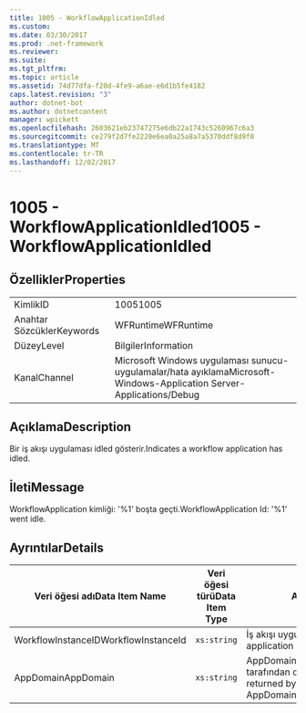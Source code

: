 ```yaml
---
title: 1005 - WorkflowApplicationIdled
ms.custom: 
ms.date: 03/30/2017
ms.prod: .net-framework
ms.reviewer: 
ms.suite: 
ms.tgt_pltfrm: 
ms.topic: article
ms.assetid: 74d77dfa-f20d-4fe9-a6ae-e6d1b5fe4182
caps.latest.revision: "3"
author: dotnet-bot
ms.author: dotnetcontent
manager: wpickett
ms.openlocfilehash: 2603621eb23747275e6db22a1743c5260967c6a3
ms.sourcegitcommit: ce279f2d7fe2220e6ea0a25a8a7a5370ddf8d9f0
ms.translationtype: MT
ms.contentlocale: tr-TR
ms.lasthandoff: 12/02/2017
---
```

# <a name="1005---workflowapplicationidled"></a><span data-ttu-id="e7386-102">1005 - WorkflowApplicationIdled</span><span class="sxs-lookup"><span data-stu-id="e7386-102">1005 - WorkflowApplicationIdled</span></span>
## <a name="properties"></a><span data-ttu-id="e7386-103">Özellikler</span><span class="sxs-lookup"><span data-stu-id="e7386-103">Properties</span></span>  
  
|||  
|-|-|  
|<span data-ttu-id="e7386-104">Kimlik</span><span class="sxs-lookup"><span data-stu-id="e7386-104">ID</span></span>|<span data-ttu-id="e7386-105">1005</span><span class="sxs-lookup"><span data-stu-id="e7386-105">1005</span></span>|  
|<span data-ttu-id="e7386-106">Anahtar Sözcükler</span><span class="sxs-lookup"><span data-stu-id="e7386-106">Keywords</span></span>|<span data-ttu-id="e7386-107">WFRuntime</span><span class="sxs-lookup"><span data-stu-id="e7386-107">WFRuntime</span></span>|  
|<span data-ttu-id="e7386-108">Düzey</span><span class="sxs-lookup"><span data-stu-id="e7386-108">Level</span></span>|<span data-ttu-id="e7386-109">Bilgiler</span><span class="sxs-lookup"><span data-stu-id="e7386-109">Information</span></span>|  
|<span data-ttu-id="e7386-110">Kanal</span><span class="sxs-lookup"><span data-stu-id="e7386-110">Channel</span></span>|<span data-ttu-id="e7386-111">Microsoft Windows uygulaması sunucu-uygulamalar/hata ayıklama</span><span class="sxs-lookup"><span data-stu-id="e7386-111">Microsoft-Windows-Application Server-Applications/Debug</span></span>|  
  
## <a name="description"></a><span data-ttu-id="e7386-112">Açıklama</span><span class="sxs-lookup"><span data-stu-id="e7386-112">Description</span></span>  
 <span data-ttu-id="e7386-113">Bir iş akışı uygulaması idled gösterir.</span><span class="sxs-lookup"><span data-stu-id="e7386-113">Indicates a workflow application has idled.</span></span>  
  
## <a name="message"></a><span data-ttu-id="e7386-114">İleti</span><span class="sxs-lookup"><span data-stu-id="e7386-114">Message</span></span>  
 <span data-ttu-id="e7386-115">WorkflowApplication kimliği: '%1' boşta geçti.</span><span class="sxs-lookup"><span data-stu-id="e7386-115">WorkflowApplication Id: '%1' went idle.</span></span>  
  
## <a name="details"></a><span data-ttu-id="e7386-116">Ayrıntılar</span><span class="sxs-lookup"><span data-stu-id="e7386-116">Details</span></span>  
  
|<span data-ttu-id="e7386-117">Veri öğesi adı</span><span class="sxs-lookup"><span data-stu-id="e7386-117">Data Item Name</span></span>|<span data-ttu-id="e7386-118">Veri öğesi türü</span><span class="sxs-lookup"><span data-stu-id="e7386-118">Data Item Type</span></span>|<span data-ttu-id="e7386-119">Açıklama</span><span class="sxs-lookup"><span data-stu-id="e7386-119">Description</span></span>|  
|--------------------|--------------------|-----------------|  
|<span data-ttu-id="e7386-120">WorkflowInstanceID</span><span class="sxs-lookup"><span data-stu-id="e7386-120">WorkflowInstanceId</span></span>|`xs:string`|<span data-ttu-id="e7386-121">İş akışı uygulama kimliği</span><span class="sxs-lookup"><span data-stu-id="e7386-121">The workflow application id</span></span>|  
|<span data-ttu-id="e7386-122">AppDomain</span><span class="sxs-lookup"><span data-stu-id="e7386-122">AppDomain</span></span>|`xs:string`|<span data-ttu-id="e7386-123">AppDomain.CurrentDomain.FriendlyName tarafından döndürülen dize.</span><span class="sxs-lookup"><span data-stu-id="e7386-123">The string returned by AppDomain.CurrentDomain.FriendlyName.</span></span>|
